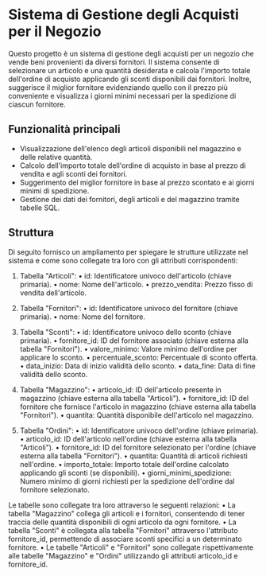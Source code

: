 # Sistema di Gestione degli Acquisti per il Negozio

Questo progetto è un sistema di gestione degli acquisti per un negozio che vende beni provenienti da diversi fornitori. Il sistema consente di selezionare un articolo e una quantità desiderata e calcola l'importo totale dell'ordine di acquisto applicando gli sconti disponibili dai fornitori. Inoltre, suggerisce il miglior fornitore evidenziando quello con il prezzo più conveniente e visualizza i giorni minimi necessari per la spedizione di ciascun fornitore.

## Funzionalità principali

- Visualizzazione dell'elenco degli articoli disponibili nel magazzino e delle relative quantità.
- Calcolo dell'importo totale dell'ordine di acquisto in base al prezzo di vendita e agli sconti dei fornitori.
- Suggerimento del miglior fornitore in base al prezzo scontato e ai giorni minimi di spedizione.
- Gestione dei dati dei fornitori, degli articoli e del magazzino tramite tabelle SQL.

## Struttura

Di seguito fornisco un ampliamento per spiegare le strutture utilizzate nel sistema e come sono collegate tra loro con gli attributi corrispondenti:
1.	Tabella "Articoli":
  •	id: Identificatore univoco dell'articolo (chiave primaria).
  •	nome: Nome dell'articolo.
  •	prezzo_vendita: Prezzo fisso di vendita dell'articolo.

2.	Tabella "Fornitori":
  •	id: Identificatore univoco del fornitore (chiave primaria).
  •	nome: Nome del fornitore.

3.	Tabella "Sconti":
  •	id: Identificatore univoco dello sconto (chiave primaria).
  •	fornitore_id: ID del fornitore associato (chiave esterna alla tabella "Fornitori").
  •	valore_minimo: Valore minimo dell'ordine per applicare lo sconto.
  •	percentuale_sconto: Percentuale di sconto offerta.
  •	data_inizio: Data di inizio validità dello sconto.
  •	data_fine: Data di fine validità dello sconto.

4.	Tabella "Magazzino":
  •	articolo_id: ID dell'articolo presente in magazzino (chiave esterna alla tabella "Articoli").
  •	fornitore_id: ID del fornitore che fornisce l'articolo in magazzino (chiave esterna alla tabella "Fornitori").
  •	quantita: Quantità disponibile dell'articolo nel magazzino.

5.	Tabella "Ordini":
  •	id: Identificatore univoco dell'ordine (chiave primaria).
  •	articolo_id: ID dell'articolo nell'ordine (chiave esterna alla tabella "Articoli").
  •	fornitore_id: ID del fornitore selezionato per l'ordine (chiave esterna alla tabella "Fornitori").
  •	quantita: Quantità di articoli richiesti nell'ordine.
  •	importo_totale: Importo totale dell'ordine calcolato applicando gli sconti (se disponibili).
  •	giorni_minimi_spedizione: Numero minimo di giorni richiesti per la spedizione dell'ordine dal fornitore selezionato.


Le tabelle sono collegate tra loro attraverso le seguenti relazioni:
    •	La tabella "Magazzino" collega gli articoli e i fornitori, consentendo di tener traccia delle quantità disponibili di ogni articolo da ogni fornitore.
    •	La tabella "Sconti" è collegata alla tabella "Fornitori" attraverso l'attributo fornitore_id, permettendo di associare sconti specifici a un determinato fornitore.
    •	Le tabelle "Articoli" e "Fornitori" sono collegate rispettivamente alle tabelle "Magazzino" e "Ordini" utilizzando gli attributi articolo_id e fornitore_id.
